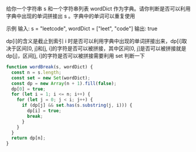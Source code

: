 给你一个字符串 s 和一个字符串列表 wordDict 作为字典。请你判断是否可以利用字典中出现的单词拼接出 s 。字典中的单词可以重复使用

示例
输入: s = "leetcode", wordDict = ["leet", "code"]
输出: true

dp[i]的含义是截止到索引 i 时是否可以利用字典中出现的单词拼接出来，dp[i]取决于区间[0, j]和[j, i]的字符是否可以被拼接，其中区间[0, j]是否可以被拼接就是 dp[j]，区间[j, i]的字符是否可以被拼接需要利用 set 判断一下

```js
function wordBreak(s, wordDict) {
  const n = s.length;
  const set = new Set(wordDict);
  const dp = new Array(n + 1).fill(false);
  dp[0] = true;
  for (let i = 1; i <= n; i++) {
    for (let j = 0; j < i; j++) {
      if (dp[j] && set.has(s.substring(j, i))) {
        dp[i] = true;
        break;
      }
    }
  }
  return dp[n];
}
```
